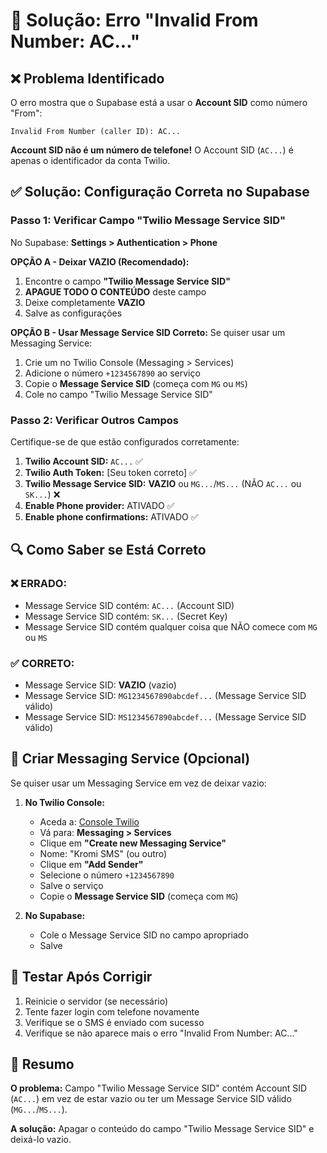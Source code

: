 # 🔧 Solução: Erro "Invalid From Number: AC..."

## ❌ Problema Identificado

O erro mostra que o Supabase está a usar o **Account SID** como número "From":

```
Invalid From Number (caller ID): AC...
```

**Account SID não é um número de telefone!** O Account SID (`AC...`) é apenas o identificador da conta Twilio.

## ✅ Solução: Configuração Correta no Supabase

### Passo 1: Verificar Campo "Twilio Message Service SID"

No Supabase: **Settings > Authentication > Phone**

**OPÇÃO A - Deixar VAZIO (Recomendado):**
1. Encontre o campo **"Twilio Message Service SID"**
2. **APAGUE TODO O CONTEÚDO** deste campo
3. Deixe completamente **VAZIO**
4. Salve as configurações

**OPÇÃO B - Usar Message Service SID Correto:**
Se quiser usar um Messaging Service:
1. Crie um no Twilio Console (Messaging > Services)
2. Adicione o número `+1234567890` ao serviço
3. Copie o **Message Service SID** (começa com `MG` ou `MS`)
4. Cole no campo "Twilio Message Service SID"

### Passo 2: Verificar Outros Campos

Certifique-se de que estão configurados corretamente:

1. **Twilio Account SID:** `AC...` ✅
2. **Twilio Auth Token:** [Seu token correto] ✅
3. **Twilio Message Service SID:** **VAZIO** ou `MG...`/`MS...` (NÃO `AC...` ou `SK...`) ❌
4. **Enable Phone provider:** ATIVADO ✅
5. **Enable phone confirmations:** ATIVADO ✅

## 🔍 Como Saber se Está Correto

### ❌ ERRADO:
- Message Service SID contém: `AC...` (Account SID)
- Message Service SID contém: `SK...` (Secret Key)
- Message Service SID contém qualquer coisa que NÃO comece com `MG` ou `MS`

### ✅ CORRETO:
- Message Service SID: **VAZIO** (vazio)
- Message Service SID: `MG1234567890abcdef...` (Message Service SID válido)
- Message Service SID: `MS1234567890abcdef...` (Message Service SID válido)

## 📱 Criar Messaging Service (Opcional)

Se quiser usar um Messaging Service em vez de deixar vazio:

1. **No Twilio Console:**
   - Aceda a: [Console Twilio](https://console.twilio.com/)
   - Vá para: **Messaging > Services**
   - Clique em **"Create new Messaging Service"**
   - Nome: "Kromi SMS" (ou outro)
   - Clique em **"Add Sender"**
   - Selecione o número `+1234567890`
   - Salve o serviço
   - Copie o **Message Service SID** (começa com `MG`)

2. **No Supabase:**
   - Cole o Message Service SID no campo apropriado
   - Salve

## 🧪 Testar Após Corrigir

1. Reinicie o servidor (se necessário)
2. Tente fazer login com telefone novamente
3. Verifique se o SMS é enviado com sucesso
4. Verifique se não aparece mais o erro "Invalid From Number: AC..."

## 📝 Resumo

**O problema:** Campo "Twilio Message Service SID" contém Account SID (`AC...`) em vez de estar vazio ou ter um Message Service SID válido (`MG...`/`MS...`).

**A solução:** Apagar o conteúdo do campo "Twilio Message Service SID" e deixá-lo vazio.

